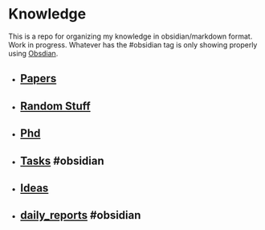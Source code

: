 # Knowledge

This is a repo for organizing my knowledge in obsidian/markdown format. Work in progress. Whatever has the #obsidian tag is only showing properly using [Obsdian](https://obsidian.md/).

- ## [Papers](/papers.md)
- ## [Random Stuff](/random_stuff.md)
- ## [Phd](/phd.md)
- ## [Tasks](/tasks.md) #obsidian
- ## [Ideas](ideas.md)
- ## [daily_reports](daily_reports.md) #obsidian
